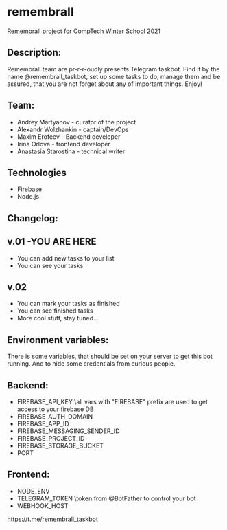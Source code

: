# remembrall
Remembrall project for CompTech Winter School 2021

## Description:

 Remembrall team are pr-r-r-oudly presents Telegram taskbot. Find it by the name @remembrall_taskbot, set up some tasks to do, manage them and be assured, that you are not forget about any of important things. Enjoy!
 
 
## Team:
 - Andrey Martyanov - curator of the project
 - Alexandr Wolzhankin - captain/DevOps
 - Maxim Erofeev - Backend developer
 - Irina Orlova - frontend developer
 - Anastasia Starostina - technical writer
 
## Technologies

 - Firebase
 - Node.js
 
## Changelog:

 ## v.01  -YOU ARE HERE
  - You can add new tasks to your list
  - You can see your tasks
 ## v.02
  - You can mark your tasks as finished
  - You can see finished tasks
  - More cool stuff, stay tuned...
 
## Environment variables:
There is some variables, that should be set on your server to get this bot running. And to hide some credentials from curious people.

## Backend:
 - FIREBASE_API_KEY    \\all vars with "FIREBASE" prefix are used to get access to your firebase DB
 - FIREBASE_AUTH_DOMAIN
 - FIREBASE_APP_ID
 - FIREBASE_MESSAGING_SENDER_ID
 - FIREBASE_PROJECT_ID
 - FIREBASE_STORAGE_BUCKET
 - PORT
 
## Frontend:
 - NODE_ENV
 - TELEGRAM_TOKEN \\token from @BotFather to control your bot
 - WEBHOOK_HOST
 
 
https://t.me/remembrall_taskbot
